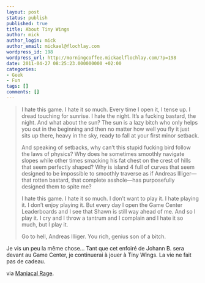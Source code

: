```yaml
---
layout: post
status: publish
published: true
title: About Tiny Wings
author: mick
author_login: mick
author_email: mickael@flochlay.com
wordpress_id: 198
wordpress_url: http://morningcoffee.mickaelflochlay.com/?p=198
date: 2011-04-27 08:25:23.000000000 +02:00
categories:
- Geek
- Fun
tags: []
comments: []
---
```

<blockquote>I hate this game. I hate it so much. Every time I open it, I tense up. I dread touching for sunrise. I hate the night. It’s a fucking bastard, the night. And what about the sun? The sun is a lazy bitch who only helps you out in the beginning and then no matter how well you fly it just sits up there, heavy in the sky, ready to fall at your first minor setback.

And speaking of setbacks, why can’t this stupid fucking bird follow the laws of physics? Why does he sometimes smoothly navigate slopes while other times smacking his fat chest on the crest of hills that seem perfectly shaped? Why is island 4 full of curves that seem designed to be impossible to smoothly traverse as if Andreas Illiger—that rotten bastard, that complete asshole—has purposefully designed them to spite me?

I hate this game. I hate it so much. I don’t want to play it. I hate playing it. I don’t enjoy playing it. But every day I open the Game Center Leaderboards and I see that Shawn is still way ahead of me. And so I play it. I cry and I throw a tantrum and I complain and I hate it so much, but I play it.

Go to hell, Andreas Illiger. You rich, genius son of a bitch.</blockquote>
Je vis un peu la même chose... Tant que cet enfoiré de Johann B. sera devant au Game Center, je continuerai à jouer à Tiny Wings. La vie ne fait pas de cadeau.

via <a href="http://log.maniacalrage.net/post/4934647157/fuck-you-tiny-wings">Maniacal Rage</a>.
